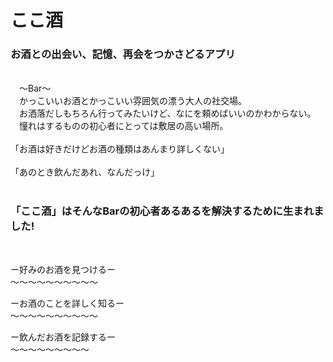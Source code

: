 # ここ酒 

### お酒との出会い、記憶、再会をつかさどるアプリ
 <br />
　〜Bar〜
 <br />
　かっこいいお酒とかっこいい雰囲気の漂う大人の社交場。
 <br />
　お洒落だしもちろん行ってみたいけど、なにを頼めばいいのかわからない。
 <br />
　憧れはするものの初心者にとっては敷居の高い場所。
 <br />
 <br />
   「お酒は好きだけどお酒の種類はあんまり詳しくない」
 <br />
 <br />
   「あのとき飲んだあれ、なんだっけ」
 <br />
 <br />
 
### 「ここ酒」はそんなBarの初心者あるあるを解決するために生まれました!
 <br />
 
ー好みのお酒を見つけるー
 <br />
〜〜〜〜〜〜〜〜〜〜
 <br />
 
ーお酒のことを詳しく知るー
 <br />
〜〜〜〜〜〜〜〜〜〜
 <br />
 
ー飲んだお酒を記録するー
  <br />
 〜〜〜〜〜〜〜〜〜
  <br />





